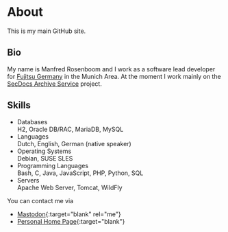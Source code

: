 # About
This is my main GitHub site.

## Bio
My name is Manfred Rosenboom and I work as a software lead developer for 
[Fujitsu Germany](https://www.fujitsu.com/de/) in the Munich Area. At the moment
I work mainly on the 
[SecDocs Archive Service](https://www.fujitsu.com/de/products/computing/servers/mainframe/bs2000/ccp/) 
project.

## Skills

* Databases  
  H2, Oracle DB/RAC, MariaDB, MySQL
* Languages  
  Dutch, English, German (native speaker)
* Operating Systems  
  Debian, SUSE SLES
* Programming Languages  
  Bash, C, Java, JavaScript, PHP, Python, SQL
* Servers  
  Apache Web Server, Tomcat, WildFly

You can contact me via 

* [Mastodon]{:target="blank" rel="me"}
* [Personal Home Page]{:target="blank"}

[Mastodon]: https://muenchen.social/@maroph
[Personal Home Page]: https://manfred.rosenboom.name/

